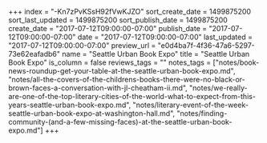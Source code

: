+++
index = "-Kn7zPvKSsH92fVwKJZO"
sort_create_date = 1499875200
sort_last_updated = 1499875200
sort_publish_date = 1499875200
create_date = "2017-07-12T09:00:00-07:00"
publish_date = "2017-07-12T09:00:00-07:00"
date = "2017-07-12T09:00:00-07:00"
last_updated = "2017-07-12T09:00:00-07:00"
preview_url = "e0d4ba7f-4f36-47a6-5297-73e62eafadb6"
name = "Seattle Urban Book Expo"
title = "Seattle Urban Book Expo"
is_column = false
reviews_tags = ""
notes_tags = ["notes/book-news-roundup-get-your-table-at-the-seattle-urban-book-expo.md", "notes/all-the-covers-of-the-childrens-books-there-were-no-black-or-brown-faces-a-conversation-with-jl-cheatham-ii.md", "notes/we-really-are-one-of-the-top-literary-cities-of-the-world-what-to-expect-from-this-years-seattle-urban-book-expo.md", "notes/literary-event-of-the-week-seattle-urban-book-expo-at-washington-hall.md", "notes/finding-community-(and-a-few-missing-faces)-at-the-seattle-urban-book-expo.md"]
+++


